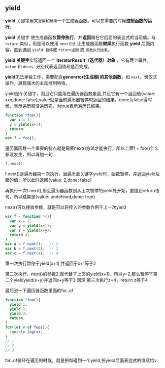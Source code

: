 ## yield

**yield** 关键字用来`暂停`和`继续`一个生成器函数。可以在需要的时候**控制函数的运行**。

**yield** 关键字 使生成器函数**暂停执行**，并**返回**跟在它后面的表达式的当前值。与 `return` 类似，但是可以使用 `next方法` 让生成器函数**继续**执行函数 **yield** 后面内容，直到遇到 `yield 暂停`或 `return返回` 或 `函数执行结束`。

**yield 关键字**实际返回一个 **IteratorResult（迭代器）对象** ，它有两个属性，`value` 和 `done`，分别代表返回值和是否完成。

**yield**无法单独工作，需要配合**generator(生成器)**的**其他函数**，如 `next`，懒汉式操作，展现强大的主动控制特性。

yield是个关键字，而且它只能用在遍历器函数里面,并且它有一个返回值{value: xxx,done: false},value就是当前遍历器暂停时返回的结果，done为false得时候，表示遍历器没遍历完，为true表示遍历已结束。
```js
function *foo(){
  var x = 1;
  y = yield(x+1);
  return;
}
var f = foo();
```
遍历器函数一个重要的特点就是需要next()方法才能执行，所以上面f = foo()什么都没发生，所以再加一句
```js
f.next();
```
f.next()是遍历器第一次执行，当遍历至关键字yield时，函数暂停，并返回yield后面的值，所以此时返回{value: 2,done: false}

再执行一次f.next(),那么遍历器函数则从上次暂停的yield处开始，直接到return语句，所以结果是{value: undefined,done: true}

next()可以接收参数，就是可以将传入的参数作用于上一次yield
```js
var f = function *(){
  var x = 1;
  var y = yield(x+1);
  var z = yield(x+y);
  return z;
}
var a = f.next();   // 2
var b = f.next(2);  // 3
var c = f.next(4);  // 4
```
第一次执行暂停于yield(x+1),并返回于x+1等于2

第二次执行，next()的参数2,就代替了上面的yield(x+1)，所以y=2,那么暂停于第二个yieldyield(x+y)并返回x+y等于3
同理,第三次执行z=4，return z等于4

最后说一下遍历器函数里面的for..of
```js
function *foo(){
  yield 1;
  yield 2;
  yield 3;
  return;
}
for(let v of foo()){
  console.log(v);
}
// 1
// 2
// 3
```
for..of循环在遍历的时候，就是把每碰到一个yield,把yield后面表达式的值赋给v
